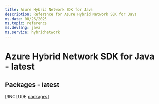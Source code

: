 ```yaml
---
title: Azure Hybrid Network SDK for Java
description: Reference for Azure Hybrid Network SDK for Java
ms.date: 08/26/2025
ms.topic: reference
ms.devlang: java
ms.service: hybridnetwork
---
```

# Azure Hybrid Network SDK for Java - latest
## Packages - latest
[!INCLUDE [packages](hybrid-network-index.md)]